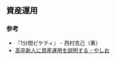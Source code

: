 ## 資産運用

### 参考
- 『1分間ピケティ』 - 西村克己（著）
- [高卒新人に資産運用を説明する \- やしお](https://yashio.hatenablog.com/entry/20211104/1636031931)